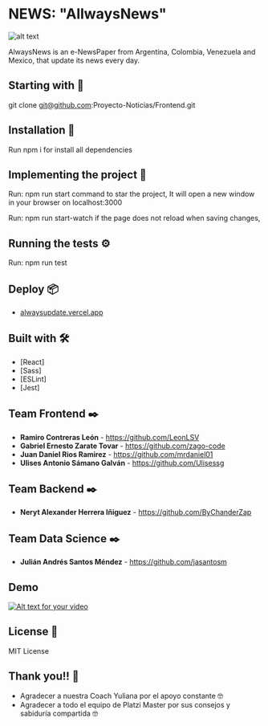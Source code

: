 # NEWS: "AllwaysNews"

![alt text](https://s3.us-west-2.amazonaws.com/secure.notion-static.com/13c1f597-c78c-48cb-b063-d53188615dea/alwaysupdate.vercel.app_login_%2810%29.png?X-Amz-Algorithm=AWS4-HMAC-SHA256&X-Amz-Credential=AKIAT73L2G45O3KS52Y5%2F20201028%2Fus-west-2%2Fs3%2Faws4_request&X-Amz-Date=20201028T172015Z&X-Amz-Expires=86400&X-Amz-Signature=3bfe3af415897a09aef8f5ce74657160b5936dba0d0f06836a04df226a4cda2d&X-Amz-SignedHeaders=host&response-content-disposition=filename%20%3D%22alwaysupdate.vercel.app_login_%2810%29.png%22)

AlwaysNews is an e-NewsPaper from Argentina, Colombia, Venezuela and Mexico, that update its news every day.

## Starting with 🚀

git clone git@github.com:Proyecto-Noticias/Frontend.git

## Installation 🔧

Run npm i for install all dependencies

## Implementing the project 🔧

Run: npm run start command to star the project, It will open a new window in your browser on localhost:3000

Run: npm run start-watch if the page does not reload when saving changes,

## Running the tests ⚙️

Run: npm run test

## Deploy 📦

* [alwaysupdate.vercel.app](https://alwaysupdate.vercel.app/login)

## Built with 🛠️

* [React]
* [Sass]
* [ESLint]
* [Jest]

## Team Frontend ✒️

* **Ramiro Contreras León** - <https://github.com/LeonLSV>
* **Gabriel Ernesto Zarate Tovar** - <https://github.com/zago-code>
* **Juan Daniel Rios Ramirez** - <https://github.com/mrdaniel01>
* **Ulises Antonio Sámano Galván** - <https://github.com/Ulisessg>

## Team Backend ✒️

* **Neryt Alexander Herrera Iñiguez** - <https://github.com/ByChanderZap>

## Team Data Science ✒️

* **Julián Andrés Santos Méndez** - <https://github.com/jasantosm>

## Demo

[![Alt text for your video](https://s3.us-west-2.amazonaws.com/secure.notion-static.com/473ce9d0-9aa9-4f36-8807-07d561fe329b/video.png?X-Amz-Algorithm=AWS4-HMAC-SHA256&X-Amz-Credential=AKIAT73L2G45O3KS52Y5%2F20201104%2Fus-west-2%2Fs3%2Faws4_request&X-Amz-Date=20201104T163553Z&X-Amz-Expires=86400&X-Amz-Signature=5686e73ea4d4bec8167d27584b9060564d7093e45eaea4bfd9940c3a3e51ff84&X-Amz-SignedHeaders=host&response-content-disposition=filename%20%3D%22video.png%22)](https://www.youtube.com/watch?v=kDm-sx_sU5o)

## License 📄

MIT License

## Thank you!! 🎁

* Agradecer a nuestra Coach Yuliana por el apoyo constante 🤓
* Agradecer a todo el equipo de Platzi Master por sus consejos y sabiduría compartida 🤓
